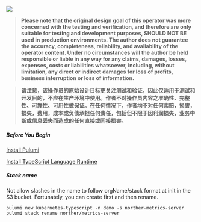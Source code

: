 ![](https://img.shields.io/badge/terraform-kubernetes-green.svg?logo=appveyor&style=for-the-badge)

>__Please note that the original design goal of this operator was more concerned with the testing and verification, and therefore are only suitable for testing and development purposes, SHOULD NOT BE used in production environments. The author does not guarantee the accuracy, completeness, reliability, and availability of the operator content. Under no circumstances will the author be held responsible or liable in any way for any claims, damages, losses, expenses, costs or liabilities whatsoever, including, without limitation, any direct or indirect damages for loss of profits, business interruption or loss of information.__

>__请注意，该操作员的原始设计目标更关注测试和验证，因此仅适用于测试和开发目的，不应在生产环境中使用。作者不对操作员内容之准确性、完整性、可靠性、可用性做保证。在任何情况下，作者均不对任何索赔，损害，损失，费用，成本或负债承担任何责任，包括但不限于因利润损失，业务中断或信息丢失而造成的任何直接或间接损害。__

##### Before You Begin
[Install Pulumi](https://www.pulumi.com/docs/get-started/install)

[Install TypeScript Language Runtime](https://github.com/nodesource/distributions/blob/master/README.md)

##### Stack name
Not allow slashes in the name to follow orgName/stack format at init in the S3 bucket.
Fortunately, you can create first and then rename.
```hcl
pulumi new kubernetes-typescript -n demo -s norther-metrics-server
pulumi stack rename norther/metrics-server
```